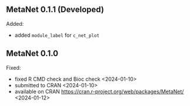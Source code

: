 ## MetaNet 0.1.1 (Developed)

Added:

- added `module_label` for `c_net_plot`

## MetaNet 0.1.0

Fixed:

- fixed R CMD check and Bioc check <2024-01-10>
- submitted to CRAN <2024-01-10>
- available on CRAN <https://cran.r-project.org/web/packages/MetaNet/> <2024-01-12>
